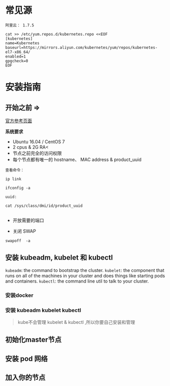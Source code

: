 

#  常见源

```
阿里云： 1.7.5

cat >> /etc/yum.repos.d/kubernetes.repo <<EOF
[kubernetes]
name=Kubernetes
baseurl=https://mirrors.aliyun.com/kubernetes/yum/repos/kubernetes-el7-x86_64/
enabled=1
gpgcheck=0
EOF
```

#  安装指南

##  开始之前  =>
 [官方参考页面](https://kubernetes.io/docs/setup/independent/install-kubeadm/)


**系统要求**
* Ubuntu 16.04 / CentOS 7
* 2 cpus & 2G RA< 
* 节点之前完全的访问权限
* 每个节点都有唯一的 hostname、 MAC address  &  product_uuid

```
查看命令：

ip link

ifconfig -a
```

```
uuid:

cat /sys/class/dmi/id/product_uuid


```

* 开放需要的端口


* 关闭 SWAP

```
swapoff  -a

```



## 安装 kubeadm, kubelet 和 kubectl
`kubeadm`: the command to bootstrap the cluster.
`kubelet`: the component that runs on all of the machines in your cluster and does things like starting pods and containers.
`kubectl`: the command line util to talk to your cluster.



###  安装docker

###  安装 kubeadm kubelet kubectl
> kube不会管理 kubelet & kubectl ,所以你要自己安装和管理



##  初始化master节点


## 安装 pod 网络


## 加入你的节点

